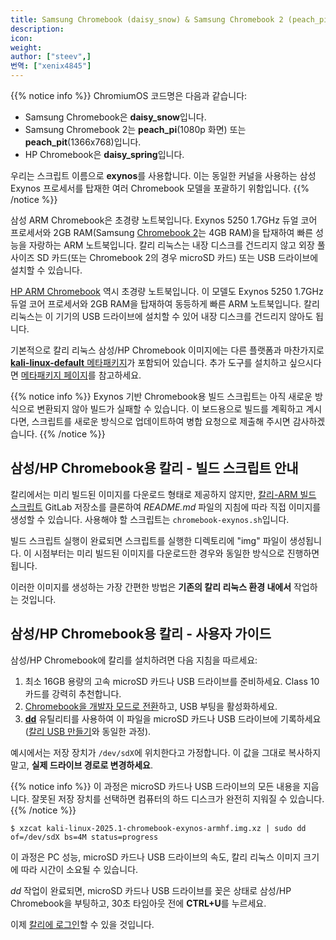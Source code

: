 ```yaml
---
title: Samsung Chromebook (daisy_snow) & Samsung Chromebook 2 (peach_pi / peach_pit) & HP Chromebook (daisy_spring)
description:
icon:
weight:
author: ["steev",]
번역: ["xenix4845"]
---
```


{{% notice info %}}
ChromiumOS 코드명은 다음과 같습니다:

- Samsung Chromebook은 **daisy_snow**입니다.
- Samsung Chromebook 2는 **peach_pi**(1080p 화면) 또는 **peach_pit**(1366x768)입니다.
- HP Chromebook은 **daisy_spring**입니다.

우리는 스크립트 이름으로 **exynos**를 사용합니다. 이는 동일한 커널을 사용하는 삼성 Exynos 프로세서를 탑재한 여러 Chromebook 모델을 포괄하기 위함입니다.
{{% /notice %}}

삼성 ARM Chromebook은 초경량 노트북입니다. Exynos 5250 1.7GHz 듀얼 코어 프로세서와 2GB RAM(Samsung [Chromebook 2](https://web.archive.org/web/20161111005125/http://www.samsung.com/us/computing/chromebooks/12-14/samsung-chromebook-2-13-3-xe503c32-k01us/)는 4GB RAM)을 탑재하여 빠른 성능을 자랑하는 ARM 노트북입니다. 칼리 리눅스는 내장 디스크를 건드리지 않고 외장 풀사이즈 SD 카드(또는 Chromebook 2의 경우 microSD 카드) 또는 USB 드라이브에 설치할 수 있습니다.

[HP ARM Chromebook](https://www8.hp.com/ca/en/ads/chromebooks/specs.html) 역시 초경량 노트북입니다. 이 모델도 Exynos 5250 1.7GHz 듀얼 코어 프로세서와 2GB RAM을 탑재하여 동등하게 빠른 ARM 노트북입니다. 칼리 리눅스는 이 기기의 USB 드라이브에 설치할 수 있어 내장 디스크를 건드리지 않아도 됩니다.

기본적으로 칼리 리눅스 삼성/HP Chromebook 이미지에는 다른 플랫폼과 마찬가지로 [**kali-linux-default** 메타패키지](/docs/general-use/metapackages/)가 포함되어 있습니다. 추가 도구를 설치하고 싶으시다면 [메타패키지 페이지](/docs/general-use/metapackages/)를 참고하세요.

{{% notice info %}}
Exynos 기반 Chromebook용 빌드 스크립트는 아직 새로운 방식으로 변환되지 않아 빌드가 실패할 수 있습니다. 이 보드용으로 빌드를 계획하고 계시다면, 스크립트를 새로운 방식으로 업데이트하여 병합 요청으로 제출해 주시면 감사하겠습니다.
{{% /notice %}}

## 삼성/HP Chromebook용 칼리 - 빌드 스크립트 안내

칼리에서는 미리 빌드된 이미지를 다운로드 형태로 제공하지 않지만, [칼리-ARM 빌드 스크립트](https://gitlab.com/kalilinux/build-scripts/kali-arm) GitLab 저장소를 클론하여 _README.md_ 파일의 지침에 따라 직접 이미지를 생성할 수 있습니다. 사용해야 할 스크립트는 `chromebook-exynos.sh`입니다.

빌드 스크립트 실행이 완료되면 스크립트를 실행한 디렉토리에 "img" 파일이 생성됩니다. 이 시점부터는 미리 빌드된 이미지를 다운로드한 경우와 동일한 방식으로 진행하면 됩니다.

이러한 이미지를 생성하는 가장 간편한 방법은 **기존의 칼리 리눅스 환경 내에서** 작업하는 것입니다.

## 삼성/HP Chromebook용 칼리 - 사용자 가이드

삼성/HP Chromebook에 칼리를 설치하려면 다음 지침을 따르세요:

1. 최소 16GB 용량의 고속 microSD 카드나 USB 드라이브를 준비하세요. Class 10 카드를 강력히 추천합니다.
2. [Chromebook을 개발자 모드로 전환](http://www.chromium.org/chromium-os/developer-information-for-chrome-os-devices/acer-c720-chromebook)하고, USB 부팅을 활성화하세요.
3. **[dd](https://manpages.debian.org/testing/coreutils/dd.1.en.html)** 유틸리티를 사용하여 이 파일을 microSD 카드나 USB 드라이브에 기록하세요([칼리 USB 만들기](/docs/usb/live-usb-install-with-windows/)와 동일한 과정).

예시에서는 저장 장치가 `/dev/sdX`에 위치한다고 가정합니다. 이 값을 그대로 복사하지 말고, **실제 드라이브 경로로 변경하세요**.

{{% notice info %}}
이 과정은 microSD 카드나 USB 드라이브의 모든 내용을 지웁니다. 잘못된 저장 장치를 선택하면 컴퓨터의 하드 디스크가 완전히 지워질 수 있습니다.
{{% /notice %}}

```console
$ xzcat kali-linux-2025.1-chromebook-exynos-armhf.img.xz | sudo dd of=/dev/sdX bs=4M status=progress
```

이 과정은 PC 성능, microSD 카드나 USB 드라이브의 속도, 칼리 리눅스 이미지 크기에 따라 시간이 소요될 수 있습니다.

_dd_ 작업이 완료되면, microSD 카드나 USB 드라이브를 꽂은 상태로 삼성/HP Chromebook을 부팅하고, 30초 타임아웃 전에 **CTRL+U**를 누르세요.

이제 [칼리에 로그인](/docs/introduction/default-credentials/)할 수 있을 것입니다.
